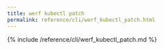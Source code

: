 ```yaml
---
title: werf kubectl patch
permalink: reference/cli/werf_kubectl_patch.html
---
```


{% include /reference/cli/werf_kubectl_patch.md %}
